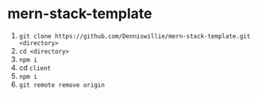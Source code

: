 # mern-stack-template

1. `git clone https://github.com/Denniswillie/mern-stack-template.git <directory>`
2. `cd <directory>`
3. `npm i`
4. cd `client`
5. `npm i`
6. `git remote remove origin`
